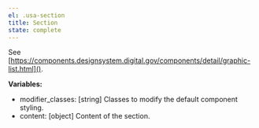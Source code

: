 ```yaml
---
el: .usa-section
title: Section
state: complete
---
```

See
[https://components.designsystem.digital.gov/components/detail/graphic-list.html]().

__Variables:__
* modifier_classes: [string] Classes to modify the default component styling.
* content: [object] Content of the section.
